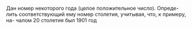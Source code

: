  Дан номер некоторого года (целое положительное число). Опреде-
 лить соответствующий ему номер столетия, учитывая, что, к примеру, на-
 чалом 20 столетия был 1901 год
